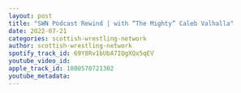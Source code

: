 ```yaml
---
layout: post
title: "SWN Podcast Rewind | with “The Mighty” Caleb Valhalla"
date: 2022-07-21
categories: scottish-wrestling-network
author: scottish-wrestling-network
spotify_track_id: 69Y8Rv1bUbA7IQgXQx5qEV
youtube_video_id: 
apple_track_id: 1000570721302
youtube_metadata: 
---
```

